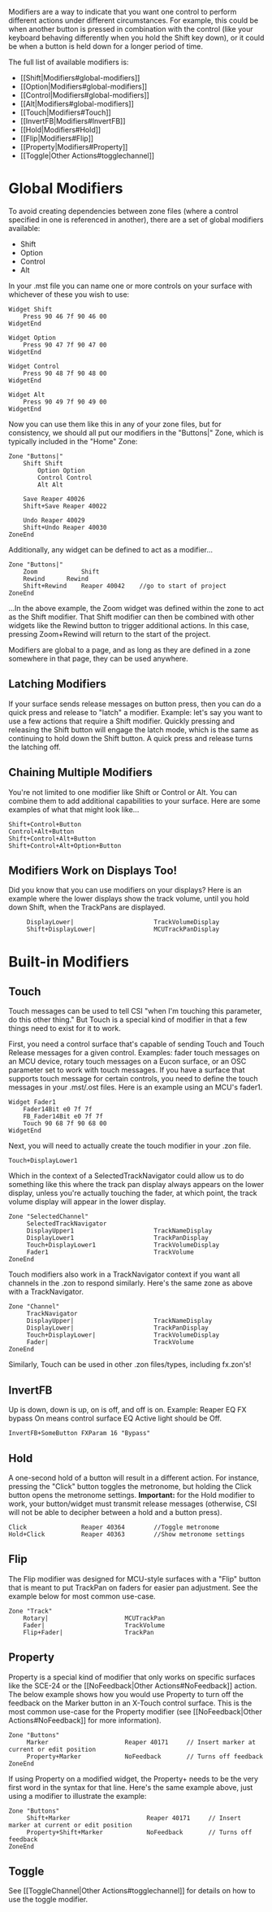 Modifiers are a way to indicate that you want one control to perform different actions under different circumstances. For example, this could be when another button is pressed in combination with the control (like your keyboard behaving differently when you hold the Shift key down), or it could be when a button is held down for a longer period of time. 

The full list of available modifiers is:
* [[Shift|Modifiers#global-modifiers]]
* [[Option|Modifiers#global-modifiers]]
* [[Control|Modifiers#global-modifiers]]
* [[Alt|Modifiers#global-modifiers]]
* [[Touch|Modifiers#Touch]]
* [[InvertFB|Modifiers#InvertFB]]
* [[Hold|Modifiers#Hold]]
* [[Flip|Modifiers#Flip]]
* [[Property|Modifiers#Property]]
* [[Toggle|Other Actions#togglechannel]]

# Global Modifiers

To avoid creating dependencies between zone files (where a control specified in one is referenced in another), there are a set of global modifiers available:
 
* Shift
* Option
* Control
* Alt

In your .mst file you can name one or more controls on your surface with whichever of these you wish to use:

````     
Widget Shift
	Press 90 46 7f 90 46 00
WidgetEnd

Widget Option
	Press 90 47 7f 90 47 00
WidgetEnd

Widget Control
	Press 90 48 7f 90 48 00
WidgetEnd

Widget Alt
	Press 90 49 7f 90 49 00
WidgetEnd  
````     

Now you can use them like this in any of your zone files, but for consistency, we should all put our modifiers in the "Buttons|" Zone, which is typically included in the "Home" Zone:

````   
Zone "Buttons|"
 	Shift Shift
        Option Option
        Control Control
        Alt Alt

 	Save Reaper 40026
	Shift+Save Reaper 40022

	Undo Reaper 40029
	Shift+Undo Reaper 40030
ZoneEnd
````    

Additionally, any widget can be defined to act as a modifier...

````   
Zone "Buttons|"
 	Zoom            Shift
	Rewind 		Rewind
	Shift+Rewind	Reaper 40042	//go to start of project
ZoneEnd
````   

...In the above example, the Zoom widget was defined within the zone to act as the Shift modifier. That Shift modifier can then be combined with other widgets like the Rewind button to trigger additional actions. In this case, pressing Zoom+Rewind will return to the start of the project.

Modifiers are global to a page, and as long as they are defined in a zone somewhere in that page, they can be used anywhere.

## Latching Modifiers
If your surface sends release messages on button press, then you can do a quick press and release to "latch" a modifier. Example: let's say you want to use a few actions that require a Shift modifier. Quickly pressing and releasing the Shift button will engage the latch mode, which is the same as continuing to hold down the Shift button. A quick press and release turns the latching off.

## Chaining Multiple Modifiers
You're not limited to one modifier like Shift or Control or Alt. You can combine them to add additional capabilities to your surface. Here are some examples of what that might look like...

```
Shift+Control+Button
Control+Alt+Button
Shift+Control+Alt+Button
Shift+Control+Alt+Option+Button
```

## Modifiers Work on Displays Too!
Did you know that you can use modifiers on your displays? Here is an example where the lower displays show the track volume, until you hold down Shift, when the TrackPans are displayed. 

```
     DisplayLower|                      TrackVolumeDisplay
     Shift+DisplayLower|                MCUTrackPanDisplay
```

# Built-in Modifiers

## Touch
Touch messages can be used to tell CSI "when I'm touching this parameter, do this other thing." But Touch is a special kind of modifier in that a few things need to exist for it to work. 

First, you need a control surface that's capable of sending Touch and Touch Release messages for a given control. Examples: fader touch messages on an MCU device, rotary touch messages on a Eucon surface, or an OSC parameter set to work with touch messages. If you have a surface that supports touch message for certain controls, you need to define the touch messages in your .mst/.ost files. Here is an example using an MCU's fader1.

```
Widget Fader1
	Fader14Bit e0 7f 7f
	FB_Fader14Bit e0 7f 7f
	Touch 90 68 7f 90 68 00
WidgetEnd
```

Next, you will need to actually create the touch modifier in your .zon file. 

```
Touch+DisplayLower1
```

Which in the context of a SelectedTrackNavigator could allow us to do something like this where the track pan display always appears on the lower display, unless you're actually touching the fader, at which point, the track volume display will appear in the lower display.

```
Zone "SelectedChannel"
     SelectedTrackNavigator
     DisplayUpper1                      TrackNameDisplay
     DisplayLower1                      TrackPanDisplay
     Touch+DisplayLower1                TrackVolumeDisplay
     Fader1                             TrackVolume
ZoneEnd
```

Touch modifiers also work in a TrackNavigator context if you want all channels in the .zon to respond similarly. Here's the same zone as above with a TrackNavigator. 

```
Zone "Channel"
     TrackNavigator
     DisplayUpper|                      TrackNameDisplay
     DisplayLower|                      TrackPanDisplay
     Touch+DisplayLower|                TrackVolumeDisplay
     Fader|                             TrackVolume
ZoneEnd
```

Similarly, Touch can be used in other .zon files/types, including fx.zon's!

## InvertFB 
Up is down, down is up, on is off, and off is on. Example: Reaper EQ FX bypass On means control surface EQ Active light should be Off.

```` 
InvertFB+SomeButton FXParam 16 "Bypass"
```` 

## Hold
A one-second hold of a button will result in a different action. For instance, pressing the "Click" button toggles the metronome, but holding the Click button opens the metronome settings. **Important:** for the Hold modifier to work, your button/widget must transmit release messages (otherwise, CSI will not be able to decipher between a hold and a button press). 

```` 
Click				Reaper 40364 		//Toggle metronome
Hold+Click			Reaper 40363		//Show metronome settings
````    

## Flip
The Flip modifier was designed for MCU-style surfaces with a "Flip" button that is meant to put TrackPan on faders for easier pan adjustment. See the example below for most common use-case.
```
Zone "Track"
    Rotary|                     MCUTrackPan
    Fader|                   	TrackVolume 
    Flip+Fader|                	TrackPan 
```

## Property
Property is a special kind of modifier that only works on specific surfaces like the SCE-24 or the [[NoFeedback|Other Actions#NoFeedback]] action. The below example shows how you would use Property to turn off the feedback on the Marker button in an X-Touch control surface. This is the most common use-case for the Property modifier (see [[NoFeedback|Other Actions#NoFeedback]] for more information). 
```
Zone "Buttons"
     Marker                     Reaper 40171     // Insert marker at current or edit position
     Property+Marker            NoFeedback       // Turns off feedback
ZoneEnd
```

If using Property on a modified widget, the Property+ needs to be the very first word in the syntax for that line. Here's the same example above, just using a modifier to illustrate the example: 
```
Zone "Buttons"
     Shift+Marker                     Reaper 40171     // Insert marker at current or edit position
     Property+Shift+Marker            NoFeedback       // Turns off feedback
ZoneEnd
```

## Toggle
See [[ToggleChannel|Other Actions#togglechannel]] for details on how to use the toggle modifier.